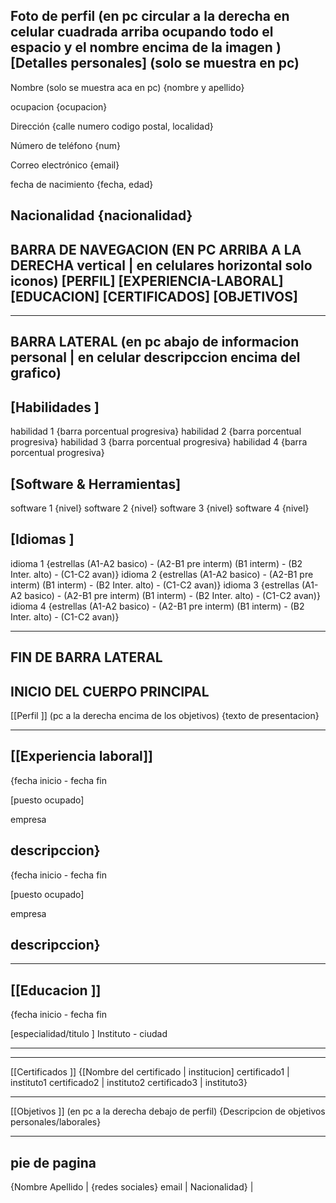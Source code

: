 Foto de perfil (en pc circular a la derecha en celular cuadrada arriba ocupando todo el espacio y el nombre encima de la imagen )
[Detalles personales] (solo se muestra en pc)
---------------------------

Nombre (solo se muestra aca en pc)
{nombre y apellido}

ocupacion
{ocupacion}

Dirección
{calle numero
codigo postal, localidad}

Número de teléfono
{num}

Correo electrónico
{email}

fecha de nacimiento
{fecha, edad}

Nacionalidad
{nacionalidad}
----------------------------------------------------------------------
BARRA DE NAVEGACION (EN PC ARRIBA A LA DERECHA vertical | en celulares horizontal solo iconos)
[PERFIL] [EXPERIENCIA-LABORAL] [EDUCACION] [CERTIFICADOS] [OBJETIVOS]
----------------------------------------------------------------------

----------------------------------------------------------------------
BARRA LATERAL (en pc abajo de informacion personal | en celular descripccion encima del grafico)
----------------------------------------------------------------------
[Habilidades ]
---------------------------
habilidad 1 {barra porcentual progresiva}
habilidad 2 {barra porcentual progresiva}
habilidad 3 {barra porcentual progresiva}
habilidad 4 {barra porcentual progresiva}

[Software & Herramientas]
---------------------------
software 1 {nivel}
software 2 {nivel}
software 3 {nivel}
software 4 {nivel}

[Idiomas ]
---------------------------
idioma 1 {estrellas (A1-A2 basico) - (A2-B1  pre interm) (B1 interm) - (B2 Inter. alto) - (C1-C2 avan)}
idioma 2 {estrellas (A1-A2 basico) - (A2-B1  pre interm) (B1 interm) - (B2 Inter. alto) - (C1-C2 avan)}
idioma 3 {estrellas (A1-A2 basico) - (A2-B1  pre interm) (B1 interm) - (B2 Inter. alto) - (C1-C2 avan)}
idioma 4 {estrellas (A1-A2 basico) - (A2-B1  pre interm) (B1 interm) - (B2 Inter. alto) - (C1-C2 avan)}



-------------------------------------------------------------------------------------------------------
FIN DE BARRA LATERAL
-------------------------------------------------------------------------------------------------------
INICIO DEL CUERPO PRINCIPAL
-------------------------------------------------------------------------------------------------------
[[Perfil ]] (pc a la derecha encima de los objetivos)
{texto de presentacion}

-----------------------------------

[[Experiencia laboral]]
---------------------------
{fecha inicio - fecha fin

[puesto ocupado]

empresa
 
descripccion}
---------------------------
{fecha inicio - fecha fin

[puesto ocupado]

empresa
 
descripccion}
---------------------------

-----------------------------------

[[Educacion ]]
---------------------------
{fecha inicio - fecha fin

[especialidad/titulo ]
Instituto - ciudad


 

---------------------------

----------------------------------

[[Certificados ]]
{[Nombre del certificado     |   institucion]
certificado1                 |  instituto1
certificado2                 |  instituto2
certificado3                 |  instituto3}

----------------------------------

[[Objetivos ]] (en pc a la derecha debajo de perfil)
{Descripcion de objetivos personales/laborales}


----------------------------------------------------------------------------------------
pie de pagina
----------------------------------------------------------------------------------------
{Nombre Apellido                    |           {redes sociales}
email                               |
Nacionalidad}                       | 
